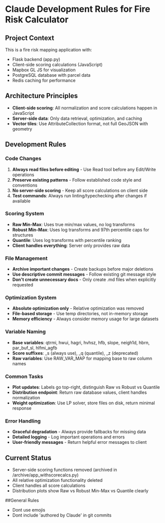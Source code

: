 # Claude Development Rules for Fire Risk Calculator

## Project Context
This is a fire risk mapping application with:
- Flask backend (app.py) 
- Client-side scoring calculations (JavaScript)
- Mapbox GL JS for visualization
- PostgreSQL database with parcel data
- Redis caching for performance

## Architecture Principles
- **Client-side scoring**: All normalization and score calculations happen in JavaScript
- **Server-side data**: Only data retrieval, optimization, and caching
- **Vector tiles**: Use AttributeCollection format, not full GeoJSON with geometry

## Development Rules

### Code Changes
1. **Always read files before editing** - Use Read tool before any Edit/Write operations
2. **Preserve existing patterns** - Follow established code style and conventions
3. **No server-side scoring** - Keep all score calculations on client side
4. **Test commands**: Always run linting/typechecking after changes if available

### Scoring System
- **Raw Min-Max**: Uses true min/max values, no log transforms
- **Robust Min-Max**: Uses log transforms and 97th percentile caps for structures
- **Quantile**: Uses log transforms with percentile ranking
- **Client handles everything**: Server only provides raw data

### File Management
- **Archive important changes** - Create backups before major deletions
- **Use descriptive commit messages** - Follow existing git message style
- **Don't create unnecessary docs** - Only create .md files when explicitly requested

### Optimization System
- **Absolute optimization only** - Relative optimization was removed
- **File-based storage** - Use temp directories, not in-memory storage
- **Memory efficiency** - Always consider memory usage for large datasets

### Variable Naming
- **Base variables**: qtrmi, hwui, hagri, hvhsz, hfb, slope, neigh1d, hbrn, par_buf_sl, hlfmi_agfb
- **Score suffixes**: _s (always use), _q (quantile), _z (deprecated)
- **Raw variables**: Use RAW_VAR_MAP for mapping base to raw column names

### Common Tasks
- **Plot updates**: Labels go top-right, distinguish Raw vs Robust vs Quantile
- **Distribution endpoint**: Return raw database values, client handles normalization
- **Weight optimization**: Use LP solver, store files on disk, return minimal response

### Error Handling
- **Graceful degradation** - Always provide fallbacks for missing data
- **Detailed logging** - Log important operations and errors
- **User-friendly messages** - Return helpful error messages to client

## Current Status
- Server-side scoring functions removed (archived in /archive/app_withscorecalcs.py)
- All relative optimization functionality deleted
- Client handles all score calculations
- Distribution plots show Raw vs Robust Min-Max vs Quantile clearly

##General Rules
- Dont use emojis
- Dont include 'authored by Claude' in git commits
